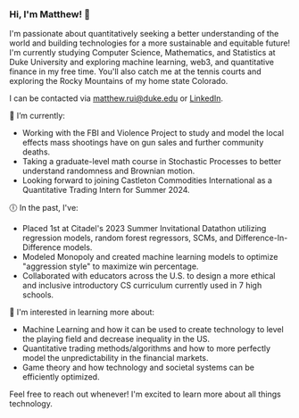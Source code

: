 ### Hi, I'm Matthew! 👋

I'm passionate about quantitatively seeking a better understanding of the world and building technologies for a more sustainable and equitable future!
I'm currently studying Computer Science, Mathematics, and Statistics at Duke University and exploring machine learning, web3, and quantitative finance in my free time.
You'll also catch me at the tennis courts and exploring the Rocky Mountains of my home state Colorado.

I can be contacted via matthew.rui@duke.edu or [LinkedIn](https://www.linkedin.com/in/matthewrui/).

🌱 I’m currently:
- Working with the FBI and Violence Project to study and model the local effects mass shootings have on gun sales and further community deaths.
- Taking a graduate-level math course in Stochastic Processes to better understand randomness and Brownian motion.
- Looking forward to joining Castleton Commodities International as a Quantitative Trading Intern for Summer 2024.

🕕 In the past, I've:
- Placed 1st at Citadel's 2023 Summer Invitational Datathon utilizing regression models, random forest regressors, SCMs, and Difference-In-Difference models. 
- Modeled Monopoly and created machine learning models to optimize "aggression style" to maximize win percentage.
- Collaborated with educators across the U.S. to design a more ethical and inclusive introductory CS curriculum currently used in 7 high schools. 

🧠 I'm interested in learning more about:
- Machine Learning and how it can be used to create technology to level the playing field and decrease inequality in the US.
- Quantitative trading methods/algorithms and how to more perfectly model the unpredictability in the financial markets.
- Game theory and how technology and societal systems can be efficiently optimized.

Feel free to reach out whenever! I'm excited to learn more about all things technology.
